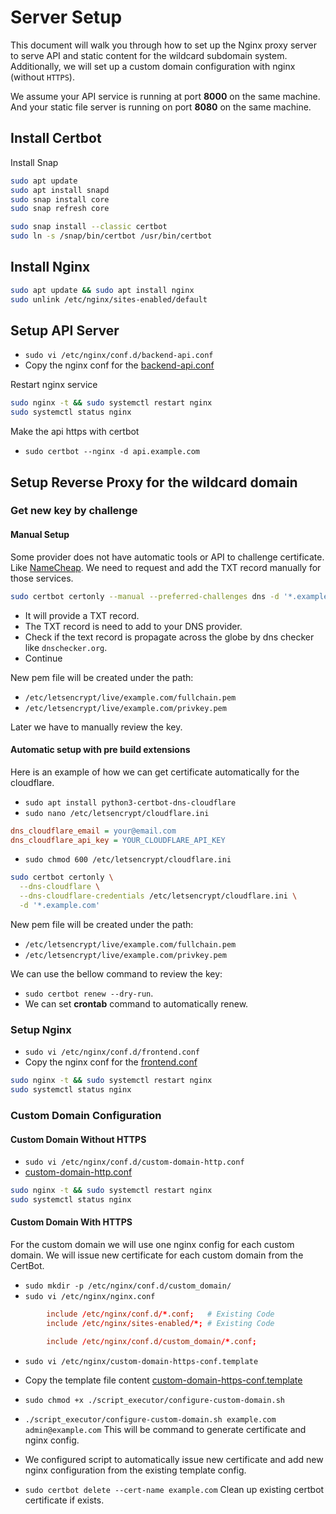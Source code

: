 # Server Setup

This document will walk you through how to set up the Nginx proxy server to serve API and static content for the wildcard subdomain system.
Additionally, we will set up a custom domain configuration with nginx (without `HTTPS`).

We assume your API service is running at port **8000** on the same machine.
And your static file server is running on port **8080** on the same machine.

## Install Certbot

Install Snap

```sh
sudo apt update
sudo apt install snapd
sudo snap install core
sudo snap refresh core
```

```sh
sudo snap install --classic certbot
sudo ln -s /snap/bin/certbot /usr/bin/certbot
```

## Install Nginx

```sh
sudo apt update && sudo apt install nginx
sudo unlink /etc/nginx/sites-enabled/default
```

## Setup API Server

- `sudo vi /etc/nginx/conf.d/backend-api.conf`
- Copy the nginx conf for the [backend-api.conf](../config/backend-api.conf)

Restart nginx service

```sh
sudo nginx -t && sudo systemctl restart nginx
sudo systemctl status nginx
```

Make the api https with certbot

- `sudo certbot --nginx -d api.example.com`

## Setup Reverse Proxy for the wildcard domain

### Get new key by challenge

#### Manual Setup

Some provider does not have automatic tools or API to challenge certificate. Like [NameCheap](https://namecheap.com). We need to request and add the TXT record manually for those services.

```sh
sudo certbot certonly --manual --preferred-challenges dns -d '*.example.com'
```

- It will provide a TXT record.
- The TXT record is need to add to your DNS provider.
- Check if the text record is propagate across the globe by dns checker like `dnschecker.org`.
- Continue

New pem file will be created under the path:

- `/etc/letsencrypt/live/example.com/fullchain.pem`
- `/etc/letsencrypt/live/example.com/privkey.pem`

Later we have to manually review the key.

#### Automatic setup with pre build extensions

Here is an example of how we can get certificate automatically for the cloudflare.

- `sudo apt install python3-certbot-dns-cloudflare`
- `sudo nano /etc/letsencrypt/cloudflare.ini`

```ini
dns_cloudflare_email = your@email.com
dns_cloudflare_api_key = YOUR_CLOUDFLARE_API_KEY
```

- `sudo chmod 600 /etc/letsencrypt/cloudflare.ini`

```sh
sudo certbot certonly \
  --dns-cloudflare \
  --dns-cloudflare-credentials /etc/letsencrypt/cloudflare.ini \
  -d '*.example.com'
```

New pem file will be created under the path:

- `/etc/letsencrypt/live/example.com/fullchain.pem`
- `/etc/letsencrypt/live/example.com/privkey.pem`

We can use the bellow command to review the key:

- `sudo certbot renew --dry-run`.
- We can set **crontab** command to automatically renew.

### Setup Nginx

- `sudo vi /etc/nginx/conf.d/frontend.conf`
- Copy the nginx conf for the [frontend.conf](../config/frontend.conf)

```sh
sudo nginx -t && sudo systemctl restart nginx
sudo systemctl status nginx
```

### Custom Domain Configuration

#### Custom Domain Without HTTPS

- `sudo vi /etc/nginx/conf.d/custom-domain-http.conf`
- [custom-domain-http.conf](../config/custom-domain-http.conf)

```sh
sudo nginx -t && sudo systemctl restart nginx
sudo systemctl status nginx
```

#### Custom Domain With HTTPS

For the custom domain we will use one nginx config for each custom domain. We will issue new certificate for each custom domain from the CertBot.

- `sudo mkdir -p /etc/nginx/conf.d/custom_domain/`
- `sudo vi /etc/nginx/nginx.conf`

```conf
        include /etc/nginx/conf.d/*.conf;   # Existing Code
        include /etc/nginx/sites-enabled/*; # Existing Code

        include /etc/nginx/conf.d/custom_domain/*.conf;
```

- `sudo vi /etc/nginx/custom-domain-https-conf.template`
- Copy the template file content [custom-domain-https-conf.template](../config/custom-domain-https-conf.template)
- `sudo chmod +x ./script_executor/configure-custom-domain.sh`
- `./script_executor/configure-custom-domain.sh example.com admin@example.com` This will be command to generate certificate and nginx config.

- We configured script to automatically issue new certificate and add new nginx configuration from the existing template config.
- `sudo certbot delete --cert-name example.com` Clean up existing certbot certificate if exists.
